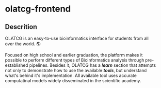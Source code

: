 # olatcg-frontend

## Descrition

OLATCG is an easy-to-use bioinformatics interface for students from all over the world. 🌎 

Focused on high school and earlier graduation, the platform makes it possible to perform different types of Bioinformatics analysis through pre-established pipelines. Besides it, OLATCG has a **_learn_** section that attempts not only to demonstrate how to use the available **_tools_**, but understand what's behind it's implementation. All available tool uses accurate computatinal models widely disseminated in the scientific academy.
